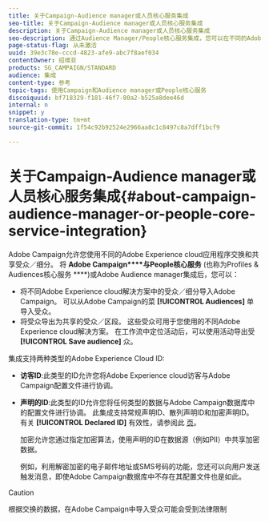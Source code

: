 ```yaml
---
title: 关于Campaign-Audience manager或人员核心服务集成
seo-title: 关于Campaign-Audience manager或人员核心服务集成
description: 关于Campaign-Audience manager或人员核心服务集成
seo-description: 通过Audience Manager/People核心服务集成，您可以在不同的Adobe Experience cloud解决方案中共享受众或细分。
page-status-flag: 从未激活
uuid: 39e3c78e-cccd-4823-afe9-abc7f8aef034
contentOwner: 绍维亚
products: SG_CAMPAIGN/STANDARD
audience: 集成
content-type: 参考
topic-tags: 使用Campaign和Audience manager或People核心服务
discoiquuid: bf718329-f181-46f7-80a2-b525a8dee46d
internal: n
snippet: y
translation-type: tm+mt
source-git-commit: 1f54c92b92524e2966aa8c1c8497c8a7dff1bcf9

---
```



# 关于Campaign-Audience manager或人员核心服务集成{#about-campaign-audience-manager-or-people-core-service-integration}

Adobe Campaign允许您使用不同的Adobe Experience cloud应用程序交换和共享受众／细分。 将 **Adobe Campaign****与People核心服务** (也称为Profiles &amp; Audiences核心服务 ****)或Adobe Audience manager集成后，您可以：

* 将不同Adobe Experience cloud解决方案中的受众／细分导入Adobe Campaign。 可以从Adobe Campaign的菜 **[!UICONTROL Audiences]** 单导入受众。
* 将受众导出为共享的受众／区段。 这些受众可用于您使用的不同Adobe Experience cloud解决方案。 在工作流中定位活动后，可以使用活动导出受 **[!UICONTROL Save audience]** 众。

集成支持两种类型的Adobe Experience Cloud ID:

* **访客ID**:此类型的ID允许您将Adobe Experience cloud访客与Adobe Campaign配置文件进行协调。
* **声明的ID**:此类型的ID允许您将任何类型的数据与Adobe Campaign数据库中的配置文件进行协调。 此集成支持常规声明ID、散列声明ID和加密声明ID。 有关 **[!UICONTROL Declared ID]** 有效性，请参阅此 [页](../../integrating/using/provisioning-and-configuring-integration-with-audience-manager-or-people-core-service.md)。

   加密允许您通过指定加密算法，使用声明的ID在数据源（例如PII）中共享加密数据。

   例如，利用解密加密的电子邮件地址或SMS号码的功能，您还可以向用户发送触发消息，即使Adobe Campaign数据库中不存在其配置文件也是如此。

>[!CAUTION]
>
>根据交换的数据，在Adobe Campaign中导入受众可能会受到法律限制

